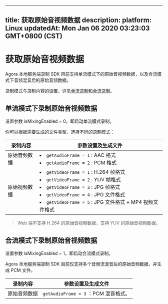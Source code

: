 
---
title: 获取原始音视频数据
description: 
platform: Linux
updatedAt: Mon Jan 06 2020 03:23:03 GMT+0800 (CST)
---
# 获取原始音视频数据
Agora 本地服务端录制 SDK 目前支持单流模式下的原始音视频数据，以及合流模式下音频混音后的原始音频数据。

录制模式与录制内容的设置，详见[单流录制](../../cn/Recording/recording_individual_mode.md)和[合流录制](../../cn/Recording/recording_composite_mode.md)。

## 单流模式下录制原始音视频数据

设置参数 isMixingEnabled = 0，即启动单流模式录制。 

你可以根据需要生成的文件类型，选择不同的录制模式：

| **录制内容**        | 参数设置及生成文件                                           |
| ------------------- | ------------------------------------------------------------ |
| 原始音频数据          | <li>`getAudioFrame = 1` : AAC 格式<li>`getAudioFrame = 2` : PCM 格式 |
| 原始视频数据          | <li>`getVideoFrame = 1` : H.264 帧格式<li>`getVideoFrame = 2` : YUV 帧格式<li>`getVideoFrame = 3` : JPG 帧格式<li>`getVideoFrame = 4` : JPG 文件格式 <li>`getVideoFrame = 5` : JPG 文件格式 + MP4 视频文件格式|

> Web 端不支持 H.264 的原始音视频数据，支持 YUV 的原始音视频数据。

## 合流模式下录制原始音视频数据
	
设置参数 isMixingEnabled = 1，即启动合流模式录制。 

Agora 本地服务端录制 SDK 目前仅支持多个音频流混音后的原始音频数据，并生成 PCM 文件。

| **录制内容**        | 参数设置及生成文件                                           |
| ------------------- | ------------------------------------------------------------ |
| 原始音频数据          | `getAudioFrame = 3` ：PCM 混音格式。 |



